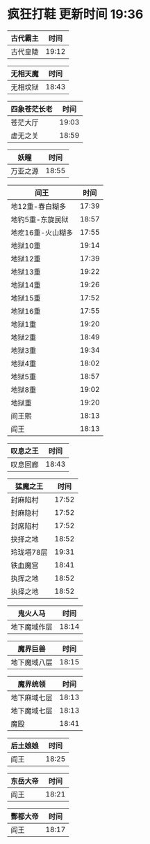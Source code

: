 # 疯狂打鞋 更新时间 19:36

| 古代霸主   | 时间    |
|--------|-------|
| 古代皇陵 | 19:12 |

| 无相天魔   | 时间    |
|--------|-------|
| 无相坟狱 | 18:43 |

| 四象苍茫长老   | 时间    |
|--------|-------|
| 苍茫大厅 | 19:03 |
| 虚无之关 | 18:59 |

| 妖瞳   | 时间    |
|--------|-------|
| 万亚之源 | 18:55 |

| 间王   | 时间    |
|--------|-------|
| 地12重-春白糊多 | 17:39 |
| 地钓5重-东旋民狱 | 18:57 |
| 地疙16重-火山糊多 | 17:55 |
| 地狱10重 | 19:14 |
| 地狱12重 | 17:39 |
| 地狱13重 | 19:22 |
| 地狱14重 | 19:26 |
| 地狱15重 | 17:52 |
| 地狱16重 | 17:55 |
| 地狱1重 | 19:20 |
| 地狱2重 | 18:49 |
| 地狱3重 | 19:34 |
| 地狱4重 | 18:02 |
| 地狱5重 | 18:57 |
| 地狱8重 | 19:02 |
| 地狱重 | 19:20 |
| 间王熙 | 18:13 |
| 阎王 | 18:13 |

| 叹息之王   | 时间    |
|--------|-------|
| 叹息回廊 | 18:43 |

| 猛魔之王   | 时间    |
|--------|-------|
| 封麻陷村 | 17:52 |
| 封麻隐村 | 17:52 |
| 封席陷村 | 17:52 |
| 抉择之地 | 18:52 |
| 玲珑塔78层 | 19:31 |
| 铁血魔宫 | 18:41 |
| 执挥之地 | 18:52 |
| 执择之地 | 18:52 |

| 鬼火人马   | 时间    |
|--------|-------|
| 地下魔域作层 | 18:14 |

| 魔界巨兽   | 时间    |
|--------|-------|
| 地下魔域八层 | 18:15 |

| 魔界统领   | 时间    |
|--------|-------|
| 地下麻域七层 | 18:13 |
| 地下魔域七层 | 18:13 |
| 魔殴 | 18:41 |

| 后土娘娘   | 时间    |
|--------|-------|
| 阎王 | 18:25 |

| 东岳大帝   | 时间    |
|--------|-------|
| 阎王 | 18:21 |

| 酆都大帝   | 时间    |
|--------|-------|
| 阎王 | 18:17 |